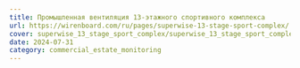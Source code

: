 ```yaml
---
title: Промышленная вентиляция 13-этажного спортивного комплекса
url: https://wirenboard.com/ru/pages/superwise-13-stage-sport-complex/
cover: superwise_13_stage_sport_complex/superwise_13_stage_sport_complex.jpg
date: 2024-07-31
category: commercial_estate_monitoring
---
```

